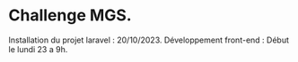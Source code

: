 # Challenge MGS.

Installation du projet laravel : 20/10/2023.
Développement front-end : Début le lundi 23 a 9h.